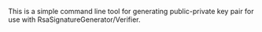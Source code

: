 This is a simple command line tool for generating public-private key pair for use with RsaSignatureGenerator/Verifier.
 
